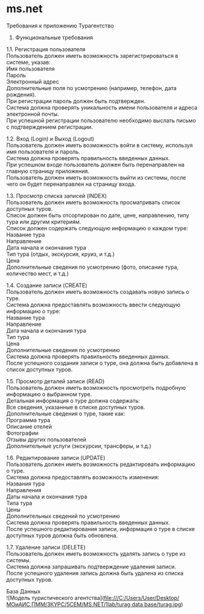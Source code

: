 # ms.net
Требования к приложению Турагентство  
1. Функциональные требования  
   
1.1. Регистрация пользователя  
Пользователь должен иметь возможность зарегистрироваться в системе, указав:  
Имя пользователя  
Пароль  
Электронный адрес  
Дополнительные поля по усмотрению (например, телефон, дата рождения).  
При регистрации пароль должен быть подтвержден.  
Система должна проверять уникальность имени пользователя и адреса электронной почты.  
При успешной регистрации пользователю необходимо выслать письмо с подтверждением регистрации.  

1.2. Вход (Login) и Выход (Logout)  
Пользователь должен иметь возможность войти в систему, используя имя пользователя и пароль.  
Система должна проверять правильность введенных данных.  
При успешном входе пользователь должен быть перенаправлен на главную страницу приложения.  
Пользователь должен иметь возможность выйти из системы, после чего он будет перенаправлен на страницу входа.  

1.3. Просмотр списка записей (INDEX)  
Пользователь должен иметь возможность просматривать список доступных туров.  
Список должен быть отсортирован по дате, цене, направлению, типу тура или другим критериям.  
Список должен содержать следующую информацию о каждом туре:  
Название тура  
Направление  
Дата начала и окончания тура  
Тип тура (отдых, экскурсия, круиз, и т.д.)  
Цена  
Дополнительные сведения по усмотрению (фото, описание тура, количество мест, и т.д.)  

1.4. Создание записи (CREATE)  
Пользователь должен иметь возможность создавать новую запись о туре.  
Система должна предоставлять возможность ввести следующую информацию о туре:  
Название тура  
Направление  
Дата начала и окончания тура  
Тип тура  
Цена  
Дополнительные сведения по усмотрению  
Система должна проверять правильность введенных данных.  
После успешного создания записи о туре, она должна быть добавлена в список доступных туров.  

1.5. Просмотр деталей записи (READ)  
Пользователь должен иметь возможность просмотреть подробную информацию о выбранном туре.  
Детальная информация о туре должна содержать:  
Все сведения, указанные в списке доступных туров.  
Дополнительные сведения о туре, такие как:  
Программа тура  
Описание отелей  
Фотографии  
Отзывы других пользователей  
Дополнительные услуги (экскурсии, трансферы, и т.д.)  

1.6. Редактирование записи (UPDATE)  
Пользователь должен иметь возможность редактировать информацию о туре.  
Система должна предоставлять возможность изменения:  
Названия тура  
Направления  
Даты начала и окончания тура  
Типа тура  
Цены  
Дополнительных сведений по усмотрению  
Система должна проверять правильность введенных данных.  
После успешного редактирования записи, информация о туре в списке доступных туров должна быть обновлена.  

1.7. Удаление записи (DELETE)  
Пользователь должен иметь возможность удалять запись о туре из системы.  
Система должна запрашивать подтверждение удаления записи.  
После успешного удаления запись должна быть удалена из списка доступных туров.  

База Данных  
![Модель туристического агентства]([file:///C:/Users/User/Desktop/МОиАИС,ПММ/3КУРС/5СЕМ/MS.NET/1lab/turag data base/turag.jpg](https://github.com/nastushkazv/ms.net/blob/main/turag%20data%20base.pdf))
